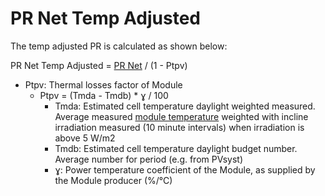 # PR Net Temp Adjusted

The temp adjusted PR is calculated as shown below:

PR Net Temp Adjusted = [PR Net](../PR%20Net/PR%20Net.md) / (1 - Ptpv) 

-	Ptpv: Thermal losses factor of Module
    - Ptpv = (Tmda - Tmdb) * ɣ / 100
        - Tmda: Estimated cell temperature daylight weighted measured. Average measured [module temperature](../../Yield%20and%20Weather/Module%20Temperature/Module%20Temperature.md) weighted with incline irradiation measured (10 minute intervals) when irradiation is above 5 W/m2
        - Tmdb: Estimated cell temperature daylight budget number. Average number for period (e.g. from PVsyst)
        - ɣ:  Power temperature coefficient of the Module, as supplied by the Module producer (%/°C)

